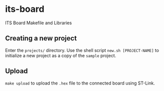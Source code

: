 # its-board
ITS Board Makefile and Libraries

## Creating a new project

Enter the `projects/` directory.
Use the shell script `new.sh [PROJECT-NAME]` to initialize a new project as a copy of the `sample` project.

## Upload

`make upload` to upload the `.hex` file to the connected board using ST-Link.

